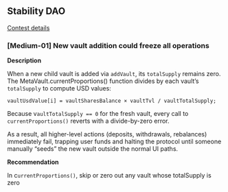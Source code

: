 ## Stability DAO
[Contest details](https://cantina.xyz/competitions/e1c0be8d-0c3d-485a-a446-a582beb120b1)

### [Medium-01] New vault addition could freeze all operations

**Description**

When a new child vault is added via `addVault`, its `totalSupply` remains zero. The MetaVault.currentProportions() function divides by each vault’s `totalSupply` to compute USD values:

```solidity
vaultUsdValue[i] = vaultSharesBalance × vaultTvl / vaultTotalSupply;
```
Because v`aultTotalSupply == 0` for the fresh vault, every call to `currentProportions()` reverts with a divide-by-zero error. 

As a result, all higher-level actions (deposits, withdrawals, rebalances) immediately fail, trapping user funds and halting the protocol until someone manually “seeds” the new vault outside the normal UI paths.

**Recommendation**

In c`urrentProportions()`, skip or zero out any vault whose totalSupply is zero
